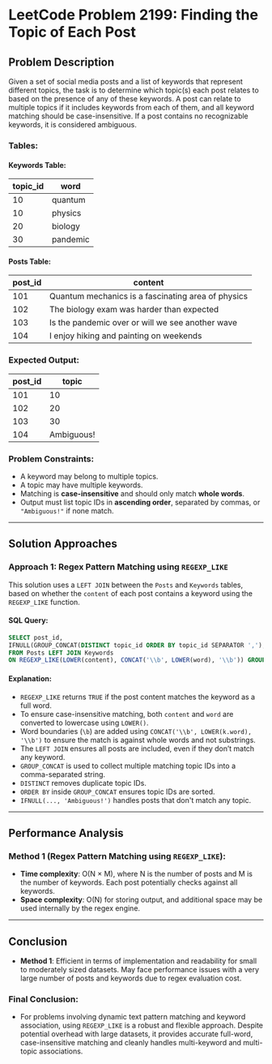 # LeetCode Problem 2199: Finding the Topic of Each Post

## Problem Description

Given a set of social media posts and a list of keywords that represent different topics, the task is to determine which topic(s) each post relates to based on the presence of any of these keywords. A post can relate to multiple topics if it includes keywords from each of them, and all keyword matching should be case-insensitive. If a post contains no recognizable keywords, it is considered ambiguous.

### Tables:

#### Keywords Table:

| topic_id | word       |
|----------|------------|
| 10       | quantum    |
| 10       | physics    |
| 20       | biology    |
| 30       | pandemic   |

#### Posts Table:

| post_id | content                                                                 |
|---------|-------------------------------------------------------------------------|
| 101     | Quantum mechanics is a fascinating area of physics                      |
| 102     | The biology exam was harder than expected                               |
| 103     | Is the pandemic over or will we see another wave                        |
| 104     | I enjoy hiking and painting on weekends                                 |

### Expected Output:

| post_id | topic       |
|---------|-------------|
| 101     | 10          |
| 102     | 20          |
| 103     | 30          |
| 104     | Ambiguous!  |

### Problem Constraints:
- A keyword may belong to multiple topics.
- A topic may have multiple keywords.
- Matching is **case-insensitive** and should only match **whole words**.
- Output must list topic IDs in **ascending order**, separated by commas, or `"Ambiguous!"` if none match.

---

## Solution Approaches

### Approach 1: Regex Pattern Matching using `REGEXP_LIKE`

This solution uses a `LEFT JOIN` between the `Posts` and `Keywords` tables, based on whether the `content` of each post contains a keyword using the `REGEXP_LIKE` function.

#### SQL Query:
```sql
SELECT post_id, 
IFNULL(GROUP_CONCAT(DISTINCT topic_id ORDER BY topic_id SEPARATOR ','), 'Ambiguous!') AS topic
FROM Posts LEFT JOIN Keywords 
ON REGEXP_LIKE(LOWER(content), CONCAT('\\b', LOWER(word), '\\b')) GROUP BY post_id;
```

#### Explanation:
- `REGEXP_LIKE` returns `TRUE` if the post content matches the keyword as a full word.
- To ensure case-insensitive matching, both `content` and `word` are converted to lowercase using `LOWER()`.
- Word boundaries (`\b`) are added using `CONCAT('\\b', LOWER(k.word), '\\b')` to ensure the match is against whole words and not substrings.
- The `LEFT JOIN` ensures all posts are included, even if they don’t match any keyword.
- `GROUP_CONCAT` is used to collect multiple matching topic IDs into a comma-separated string.
- `DISTINCT` removes duplicate topic IDs.
- `ORDER BY` inside `GROUP_CONCAT` ensures topic IDs are sorted.
- `IFNULL(..., 'Ambiguous!')` handles posts that don't match any topic.

---

## Performance Analysis

### Method 1 (Regex Pattern Matching using `REGEXP_LIKE`):

- **Time complexity**: O(N × M), where N is the number of posts and M is the number of keywords. Each post potentially checks against all keywords.
- **Space complexity**: O(N) for storing output, and additional space may be used internally by the regex engine.

---

## Conclusion

- **Method 1**: Efficient in terms of implementation and readability for small to moderately sized datasets. May face performance issues with a very large number of posts and keywords due to regex evaluation cost.

### Final Conclusion:
- For problems involving dynamic text pattern matching and keyword association, using `REGEXP_LIKE` is a robust and flexible approach. Despite potential overhead with large datasets, it provides accurate full-word, case-insensitive matching and cleanly handles multi-keyword and multi-topic associations.

